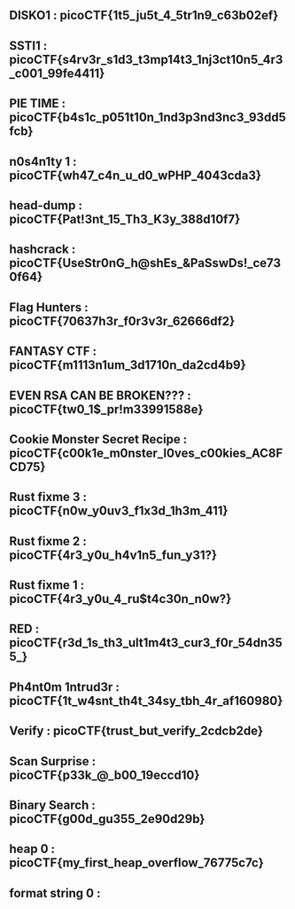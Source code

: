 DISKO1          : picoCTF{1t5_ju5t_4_5tr1n9_c63b02ef}
----------------------------------------------------------------------------------------
SSTI1           : picoCTF{s4rv3r_s1d3_t3mp14t3_1nj3ct10n5_4r3_c001_99fe4411}
----------------------------------------------------------------------------------------
PIE TIME        : picoCTF{b4s1c_p051t10n_1nd3p3nd3nc3_93dd5fcb}
----------------------------------------------------------------------------------------
n0s4n1ty 1      : picoCTF{wh47_c4n_u_d0_wPHP_4043cda3}
----------------------------------------------------------------------------------------
head-dump       : picoCTF{Pat!3nt_15_Th3_K3y_388d10f7}
----------------------------------------------------------------------------------------
hashcrack       : picoCTF{UseStr0nG_h@shEs_&PaSswDs!_ce730f64}
----------------------------------------------------------------------------------------
Flag Hunters    : picoCTF{70637h3r_f0r3v3r_62666df2}
----------------------------------------------------------------------------------------
FANTASY CTF     : picoCTF{m1113n1um_3d1710n_da2cd4b9}
----------------------------------------------------------------------------------------
EVEN RSA CAN BE BROKEN??? : picoCTF{tw0_1$_pr!m33991588e}
----------------------------------------------------------------------------------------
Cookie Monster Secret Recipe : picoCTF{c00k1e_m0nster_l0ves_c00kies_AC8FCD75}
----------------------------------------------------------------------------------------
Rust fixme 3     : picoCTF{n0w_y0uv3_f1x3d_1h3m_411}
----------------------------------------------------------------------------------------
Rust fixme 2     : picoCTF{4r3_y0u_h4v1n5_fun_y31?}
----------------------------------------------------------------------------------------
Rust fixme 1     : picoCTF{4r3_y0u_4_ru$t4c30n_n0w?}
----------------------------------------------------------------------------------------
RED              : picoCTF{r3d_1s_th3_ult1m4t3_cur3_f0r_54dn355_}
----------------------------------------------------------------------------------------
Ph4nt0m 1ntrud3r : picoCTF{1t_w4snt_th4t_34sy_tbh_4r_af160980}
----------------------------------------------------------------------------------------
Verify           : picoCTF{trust_but_verify_2cdcb2de}
----------------------------------------------------------------------------------------
Scan Surprise    : picoCTF{p33k_@_b00_19eccd10}
----------------------------------------------------------------------------------------
Binary Search    : picoCTF{g00d_gu355_2e90d29b}
----------------------------------------------------------------------------------------
heap 0           : picoCTF{my_first_heap_overflow_76775c7c}
----------------------------------------------------------------------------------------
format string 0  : 
----------------------------------------------------------------------------------------